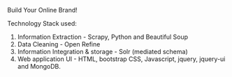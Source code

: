 Build Your Online Brand!


Technology Stack used:

1. Information Extraction - Scrapy, Python and Beautiful Soup
2. Data Cleaning - Open Refine
3. Information Integration & storage -  Solr (mediated schema)
4. Web application UI - HTML, bootstrap CSS, Javascript, jquery, jquery-ui and MongoDB.
